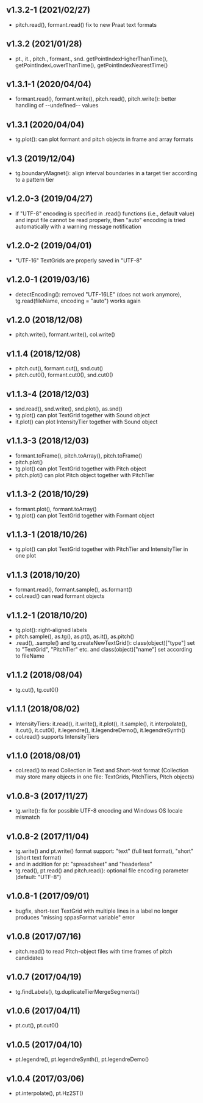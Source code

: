v1.3.2-1 (2021/02/27)
---------------------
- pitch.read(), formant.read() fix to new Praat text formats

v1.3.2 (2021/01/28)
-------------------
- pt., it., pitch., formant., snd. getPointIndexHigherThanTime(), getPointIndexLowerThanTime(), getPointIndexNearestTime()

v1.3.1-1 (2020/04/04)
-------------------
- formant.read(), formant.write(), pitch.read(), pitch.write(): better handling of --undefined-- values

v1.3.1 (2020/04/04)
-------------------
- tg.plot(): can plot formant and pitch objects in frame and array formats

v1.3 (2019/12/04)
-----------------
- tg.boundaryMagnet(): align interval boundaries in a target tier according to a pattern tier

v1.2.0-3 (2019/04/27)
---------------------
- if "UTF-8" encoding is specified in .read() functions (i.e., default value) and input file cannot be read properly, then "auto" encoding is tried automatically with a warning message notification

v1.2.0-2 (2019/04/01)
---------------------
- "UTF-16" TextGrids are properly saved in "UTF-8"

v1.2.0-1 (2019/03/16)
---------------------
- detectEncoding(): removed "UTF-16LE" (does not work anymore), tg.read(fileName, encoding = "auto") works again

v1.2.0 (2018/12/08)
-------------------
- pitch.write(), formant.write(), col.write()

v1.1.4 (2018/12/08)
-------------------
- pitch.cut(), formant.cut(), snd.cut()
- pitch.cut0(), formant.cut0(), snd.cut0()

v1.1.3-4 (2018/12/03)
---------------------
- snd.read(), snd.write(), snd.plot(), as.snd()
- tg.plot() can plot TextGrid together with Sound object
- it.plot() can plot IntensityTier together with Sound object

v1.1.3-3 (2018/12/03)
---------------------
- formant.toFrame(), pitch.toArray(), pitch.toFrame()
- pitch.plot()
- tg.plot() can plot TextGrid together with Pitch object
- pitch.plot() can plot Pitch object together with PitchTier

v1.1.3-2 (2018/10/29)
---------------------
- formant.plot(), formant.toArray()
- tg.plot() can plot TextGrid together with Formant object

v1.1.3-1 (2018/10/26)
---------------------
- tg.plot() can plot TextGrid together with PitchTier and IntensityTier in one plot

v1.1.3 (2018/10/20)
-------------------
- formant.read(), formant.sample(), as.formant()
- col.read() can read formant objects

v1.1.2-1 (2018/10/20)
---------------------
- tg.plot(): right-aligned labels
- pitch.sample(), as.tg(), as.pt(), as.it(), as.pitch()
- .read(), .sample() and tg.createNewTextGrid(): class(object)["type"] set to "TextGrid", "PitchTier" etc. and class(object)["name"] set according to fileName

v1.1.2 (2018/08/04)
-------------------
- tg.cut(), tg.cut0()

v1.1.1 (2018/08/02)
-------------------
- IntensityTiers: it.read(), it.write(), it.plot(), it.sample(), it.interpolate(), it.cut(), it.cut0(), it.legendre(), it.legendreDemo(), it.legendreSynth()
- col.read() supports IntensityTiers

v1.1.0 (2018/08/01)
-------------------
- col.read() to read Collection in Text and Short-text format (Collection may store many objects in one file: TextGrids, PitchTiers, Pitch objects)

v1.0.8-3 (2017/11/27)
---------------------
- tg.write(): fix for possible UTF-8 encoding and Windows OS locale mismatch

v1.0.8-2 (2017/11/04)
---------------------
- tg.write() and pt.write() format support: "text" (full text format), "short" (short text format)
- and in addition for pt: "spreadsheet" and "headerless"
- tg.read(), pt.read() and pitch.read(): optional file encoding parameter (default: "UTF-8")

v1.0.8-1 (2017/09/01)
---------------------
- bugfix, short-text TextGrid with multiple lines in a label no longer produces "missing sppasFormat variable" error

v1.0.8 (2017/07/16)
-------------------
- pitch.read() to read Pitch-object files with time frames of pitch candidates

v1.0.7 (2017/04/19)
-------------------
- tg.findLabels(), tg.duplicateTierMergeSegments()

v1.0.6 (2017/04/11)
-------------------
- pt.cut(), pt.cut0()

v1.0.5 (2017/04/10)
-------------------
- pt.legendre(), pt.legendreSynth(), pt.legendreDemo()

v1.0.4 (2017/03/06)
-------------------
- pt.interpolate(), pt.Hz2ST()
